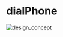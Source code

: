 # dialPhone

![design_concept](https://cloud.githubusercontent.com/assets/16843704/12523195/86a453e2-c155-11e5-8f83-63dc81ee2dfc.jpg)
